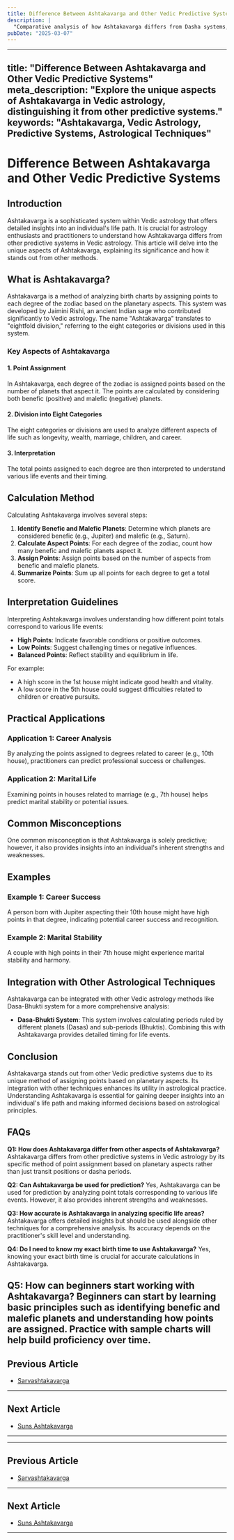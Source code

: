 ```yaml
---
title: Difference Between Ashtakavarga and Other Vedic Predictive Systems
description: |
  "Comparative analysis of how Ashtakavarga differs from Dasha systems,"
pubDate: "2025-03-07"
---
```


---
title: "Difference Between Ashtakavarga and Other Vedic Predictive Systems"
meta_description: "Explore the unique aspects of Ashtakavarga in Vedic astrology, distinguishing it from other predictive systems."
keywords: "Ashtakavarga, Vedic Astrology, Predictive Systems, Astrological Techniques"
---

# Difference Between Ashtakavarga and Other Vedic Predictive Systems

## Introduction

Ashtakavarga is a sophisticated system within Vedic astrology that offers detailed insights into an individual's life path. It is crucial for astrology enthusiasts and practitioners to understand how Ashtakavarga differs from other predictive systems in Vedic astrology. This article will delve into the unique aspects of Ashtakavarga, explaining its significance and how it stands out from other methods.

## What is Ashtakavarga?

Ashtakavarga is a method of analyzing birth charts by assigning points to each degree of the zodiac based on the planetary aspects. This system was developed by Jaimini Rishi, an ancient Indian sage who contributed significantly to Vedic astrology. The name "Ashtakavarga" translates to "eightfold division," referring to the eight categories or divisions used in this system.

### Key Aspects of Ashtakavarga

#### 1. **Point Assignment**
In Ashtakavarga, each degree of the zodiac is assigned points based on the number of planets that aspect it. The points are calculated by considering both benefic (positive) and malefic (negative) planets.

#### 2. **Division into Eight Categories**
The eight categories or divisions are used to analyze different aspects of life such as longevity, wealth, marriage, children, and career.

#### 3. **Interpretation**
The total points assigned to each degree are then interpreted to understand various life events and their timing.

## Calculation Method

Calculating Ashtakavarga involves several steps:

1. **Identify Benefic and Malefic Planets**: Determine which planets are considered benefic (e.g., Jupiter) and malefic (e.g., Saturn).
2. **Calculate Aspect Points**: For each degree of the zodiac, count how many benefic and malefic planets aspect it.
3. **Assign Points**: Assign points based on the number of aspects from benefic and malefic planets.
4. **Summarize Points**: Sum up all points for each degree to get a total score.

## Interpretation Guidelines

Interpreting Ashtakavarga involves understanding how different point totals correspond to various life events:

- **High Points**: Indicate favorable conditions or positive outcomes.
- **Low Points**: Suggest challenging times or negative influences.
- **Balanced Points**: Reflect stability and equilibrium in life.

For example:
- A high score in the 1st house might indicate good health and vitality.
- A low score in the 5th house could suggest difficulties related to children or creative pursuits.

## Practical Applications

### Application 1: **Career Analysis**
By analyzing the points assigned to degrees related to career (e.g., 10th house), practitioners can predict professional success or challenges.

### Application 2: **Marital Life**
Examining points in houses related to marriage (e.g., 7th house) helps predict marital stability or potential issues.

## Common Misconceptions

One common misconception is that Ashtakavarga is solely predictive; however, it also provides insights into an individual's inherent strengths and weaknesses.

## Examples

### Example 1: **Career Success**
A person born with Jupiter aspecting their 10th house might have high points in that degree, indicating potential career success and recognition.

### Example 2: **Marital Stability**
A couple with high points in their 7th house might experience marital stability and harmony.

## Integration with Other Astrological Techniques

Ashtakavarga can be integrated with other Vedic astrology methods like Dasa-Bhukti system for a more comprehensive analysis:

- **Dasa-Bhukti System**: This system involves calculating periods ruled by different planets (Dasas) and sub-periods (Bhuktis). Combining this with Ashtakavarga provides detailed timing for life events.

## Conclusion

Ashtakavarga stands out from other Vedic predictive systems due to its unique method of assigning points based on planetary aspects. Its integration with other techniques enhances its utility in astrological practice. Understanding Ashtakavarga is essential for gaining deeper insights into an individual's life path and making informed decisions based on astrological principles.

## FAQs

**Q1: How does Ashtakavarga differ from other aspects of Ashtakavarga?**
Ashtakavarga differs from other predictive systems in Vedic astrology by its specific method of point assignment based on planetary aspects rather than just transit positions or dasha periods.

**Q2: Can Ashtakavarga be used for prediction?**
Yes, Ashtakavarga can be used for prediction by analyzing point totals corresponding to various life events. However, it also provides inherent strengths and weaknesses.

**Q3: How accurate is Ashtakavarga in analyzing specific life areas?**
Ashtakavarga offers detailed insights but should be used alongside other techniques for a comprehensive analysis. Its accuracy depends on the practitioner's skill level and understanding.

**Q4: Do I need to know my exact birth time to use Ashtakavarga?**
Yes, knowing your exact birth time is crucial for accurate calculations in Ashtakavarga.

**Q5: How can beginners start working with Ashtakavarga?**
Beginners can start by learning basic principles such as identifying benefic and malefic planets and understanding how points are assigned. Practice with sample charts will help build proficiency over time.
---

## Previous Article
- [Sarvashtakavarga](170104_Sarvashtakavarga.md)

---

## Next Article
- [Suns Ashtakavarga](170201_Suns_Ashtakavarga.md)

---
---

## Previous Article
- [Sarvashtakavarga](170104_Sarvashtakavarga.md)

---

## Next Article
- [Suns Ashtakavarga](170201_Suns_Ashtakavarga.md)

---
